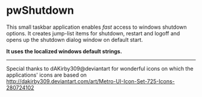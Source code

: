 # pwShutdown

This small taskbar application enables *fast* access to windows shutdown options. It creates jump-list items for shutdown, restart and logoff and opens up the shutdown dialog window on default start. 

**It uses the localized windows default strings.**

---

Special thanks to dAKirby309@deviantart for wonderful icons on which the applications' icons are based on
http://dakirby309.deviantart.com/art/Metro-UI-Icon-Set-725-Icons-280724102